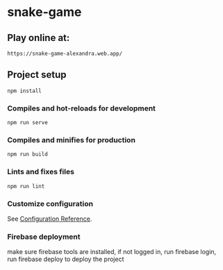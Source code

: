 # snake-game

## Play online at:

```
https://snake-game-alexandra.web.app/
```

## Project setup

```
npm install
```

### Compiles and hot-reloads for development

```
npm run serve
```

### Compiles and minifies for production

```
npm run build
```

### Lints and fixes files

```
npm run lint
```

### Customize configuration

See [Configuration Reference](https://cli.vuejs.org/config/).

### Firebase deployment

make sure firebase tools are installed, if not logged in, run firebase login, run firebase deploy to deploy the project

